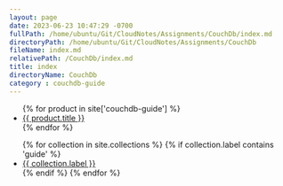 ```yaml
---
layout: page
date: 2023-06-23 10:47:29 -0700
fullPath: /home/ubuntu/Git/CloudNotes/Assignments/CouchDb/index.md
directoryPath: /home/ubuntu/Git/CloudNotes/Assignments/CouchDb
fileName: index.md
relativePath: /CouchDb/index.md
title: index
directoryName: CouchDb
category : couchdb-guide
---
```


<section><ul>
{% for product in site['couchdb-guide'] %}
<li><a href="{{ product.url }}">
    {{ product.title }}</a></li>
{% endfor %}
</ul></section>

<section><ul>
{% for collection in site.collections %}
    {% if collection.label contains 'guide' %}
<li><a href="{{ collection.label }}">
    {{ collection.label }}</a></li>
    {% endif %}
{% endfor %}
</ul></section>
